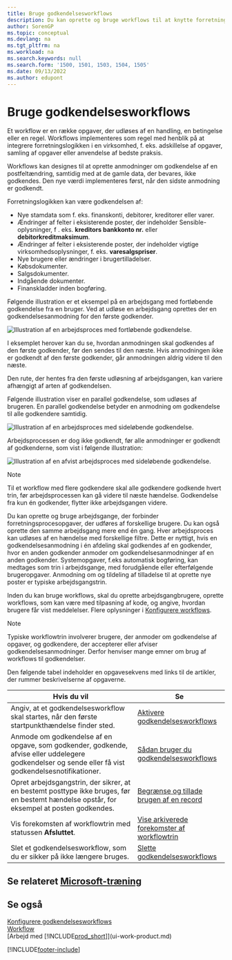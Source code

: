```yaml
---
title: Bruge godkendelsesworkflows
description: Du kan oprette og bruge workflows til at knytte forretningsprocesopgaver som f. eks. automatisk bogføring eller anmodning om godkendelse af nye poster.
author: SorenGP
ms.topic: conceptual
ms.devlang: na
ms.tgt_pltfrm: na
ms.workload: na
ms.search.keywords: null
ms.search.form: '1500, 1501, 1503, 1504, 1505'
ms.date: 09/13/2022
ms.author: edupont
---
```

# <a name="use-approval-workflows" />Bruge godkendelsesworkflows

Et workflow er en række opgaver, der udløses af en handling, en betingelse eller en regel. Workflows implementeres som regel med henblik på at integrere forretningslogikken i en virksomhed, f. eks. adskillelse af opgaver, samling af opgaver eller anvendelse af bedste praksis.

Workflows kan designes til at oprette anmodninger om godkendelse af en postfeltændring, samtidig med at de gamle data, der bevares, ikke godkendes. Den nye værdi implementeres først, når den sidste anmodning er godkendt.

Forretningslogikken kan være godkendelsen af:

- Nye stamdata som f. eks. finanskonti, debitorer, kreditorer eller varer.
- Ændringer af felter i eksisterende poster, der indeholder Sensible-oplysninger, f . eks. **kreditors bankkonto nr.** eller **debitorkreditmaksimum**.
- Ændringer af felter i eksisterende poster, der indeholder vigtige virksomhedsoplysninger, f. eks. **varesalgspriser**.
- Nye brugere eller ændringer i brugertilladelser.
- Købsdokumenter.
- Salgsdokumenter.
- Indgående dokumenter.
- Finanskladder inden bogføring.

Følgende illustration er et eksempel på en arbejdsgang med fortløbende godkendelse fra en bruger. Ved at udløse en arbejdsgang oprettes der en godkendelsesanmodning for den første godkender.  

![Illustration af en arbejdsproces med fortløbende godkendelse.](media/Workflows/approval-flow.png)

I eksemplet herover kan du se, hvordan anmodningen skal godkendes af den første godkender, før den sendes til den næste. Hvis anmodningen ikke er godkendt af den første godkender, går anmodningen aldrig videre til den næste.

Den rute, der hentes fra den første udløsning af arbejdsgangen, kan variere afhængigt af arten af godkendelsen.  

Følgende illustration viser en parallel godkendelse, som udløses af brugeren. En parallel godkendelse betyder en anmodning om godkendelse til alle godkendere samtidig.  

![Illustration af en arbejdsproces med sideløbende godkendelse.](media/Workflows/approval-flow-2.png)

Arbejdsprocessen er dog ikke godkendt, før alle anmodninger er godkendt af godkenderne, som vist i følgende illustration:  

![Illustration af en afvist arbejdsproces med sideløbende godkendelse.](media/Workflows/approval-flow-3.png)

> [!NOTE]  
> Til et workflow med flere godkendere skal alle godkendere godkende hvert trin, før arbejdsprocessen kan gå videre til næste hændelse. Godkendelse fra kun én godkender, flytter ikke arbejdsgangen videre.

Du kan oprette og bruge arbejdsgange, der forbinder forretningsprocesopgaver, der udføres af forskellige brugere. Du kan også oprette den samme arbejdsgang mere end én gang. Hver arbejdsproces kan udløses af en hændelse med forskellige filtre. Dette er nyttigt, hvis en godkendelsesanmodning i én afdeling skal godkendes af en godkender, hvor en anden godkender anmoder om godkendelsesanmodninger af en anden godkender. Systemopgaver, f.eks automatisk bogføring, kan medtages som trin i arbejdsgange, med forudgående eller efterfølgende brugeropgaver. Anmodning om og tildeling af tilladelse til at oprette nye poster er typiske arbejdsgangstrin.  

Inden du kan bruge workflows, skal du oprette arbejdsgangbrugere, oprette workflows, som kan være med tilpasning af kode, og angive, hvordan brugere får vist meddelelser. Flere oplysninger i [Konfigurere workflows](across-set-up-workflows.md).

> [!NOTE]  
> Typiske workflowtrin involverer brugere, der anmoder om godkendelse af opgaver, og godkendere, der accepterer eller afviser godkendelsesanmodninger. Derfor henviser mange emner om brug af workflows til godkendelser.  

 Den følgende tabel indeholder en opgavesekvens med links til de artikler, der rummer beskrivelserne af opgaverne.  

| **Hvis du vil** | **Se** |
|--|--|
| Angiv, at et godkendelsesworkflow skal startes, når den første startpunkthændelse finder sted. | [Aktivere godkendelsesworkflows](across-how-to-enable-workflows.md) |
| Anmode om godkendelse af en opgave, som godkender, godkende, afvise eller uddelegere godkendelser og sende eller få vist godkendelsesnotifikationer. | [Sådan bruger du godkendelsesworkflows](across-how-use-approval-workflows.md) |
| Opret arbejdsgangstrin, der sikrer, at en bestemt posttype ikke bruges, før en bestemt hændelse opstår, for eksempel at posten godkendes. | [Begrænse og tillade brugen af en record](across-how-to-restrict-and-allow-usage-of-a-record.md) |
| Vis forekomsten af workflowtrin med statussen **Afsluttet**. | [Vise arkiverede forekomster af workflowtrin](across-how-to-view-archived-workflow-step-instances.md) |
| Slet et godkendelsesworkflow, som du er sikker på ikke længere bruges. | [Slette godkendelsesworkflows](across-how-to-delete-workflows.md) |

## <a name="see-related-microsoft-trainingtrainingmodulescreate-workflows" />Se relateret [Microsoft-træning](/training/modules/create-workflows/)

## <a name="see-also" />Se også

[Konfigurere godkendelsesworkflows](across-set-up-workflows.md)  
[Workflow](across-workflow.md)  
[Arbejd med [!INCLUDE[prod_short](includes/prod_short.md)]](ui-work-product.md)  

[!INCLUDE[footer-include](includes/footer-banner.md)]
